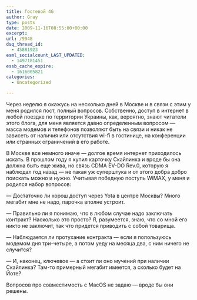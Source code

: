 ```yaml
---
title: Гостевой 4G
author: Gray
type: posts
date: 2009-11-16T08:55:00+00:00
excerpt:
url: /9948
dsq_thread_id:
  - 45881923
esml_socialcount_LAST_UPDATED:
  - 1497181451
essb_cache_expire:
  - 1616005821
categories:
  - Uncategorized

---
```








Через неделю я окажусь на несколько дней в Москве и в связи с этим у меня родился пост, полный вопросов. Собственно, доступ в интернет в любой поездке по территории Украины, как, вероятно, знают читатели этого блога, для меня является давно определенным вопросом &#8212; масса модемов и телефонов позволяют быть на связи и никак не зависеть от наличия или отсутствия wi-fi в гостинице, на конференции или странных ограничений в его работе.

В Москве все немного иначе &#8212; долгое время интернет приходилось искать. В прошлом году я купил карточку Скайлинка и вроде бы она должна быть еще жива, но связь CDMA EV-DO Rev.0, которую я наблюдал год назад &#8212; не такая уж суперштука и от этого добра добро поискать можно и нужно. Учитывая победную поступь WiMAX, у меня и родился набор вопросов:

&#8212; Достаточно ли хорош доступ через Yota в центре Москвы? Много мегабит мне не надо, парочка вполне устроит.

&#8212; Правильно ли я понимаю, что в любом случае надо заключать контракт? Насколько это просто? Я, разумеется, знаю, что со мной его никто не заключит, так что придется приводить с собой товарища.

&#8212; Наблюдается ли протухание контракта &#8212; если я попользуюсь модемом дня три-четыре, а потом уеду на месяца два, с ним ничего не случится?

&#8212; И, наконец, ключевое &#8212; а стоит ли оно мучений при наличии Скайлинка? Там-то примерный мегабит имеется, а сколько будет на Йоте?

Вопросов про совместимость с MacOS не задаю &#8212; вроде бы они решены.